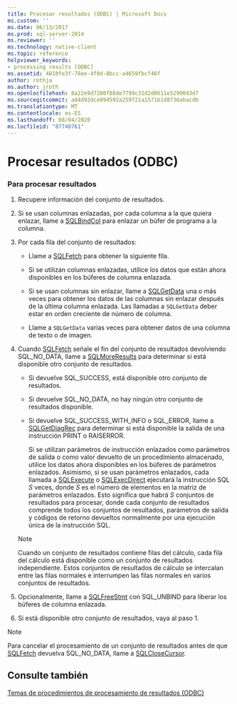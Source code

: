 ```yaml
---
title: Procesar resultados (ODBC) | Microsoft Docs
ms.custom: ''
ms.date: 06/13/2017
ms.prod: sql-server-2014
ms.reviewer: ''
ms.technology: native-client
ms.topic: reference
helpviewer_keywords:
- processing results [ODBC]
ms.assetid: 4810fe3f-78ee-4f0d-8bcc-a4659fbcf46f
author: rothja
ms.author: jroth
ms.openlocfilehash: 8a22e9d7280f88de7799c31d2d0611e5299043d7
ms.sourcegitcommit: ad4d92dce894592a259721a1571b1d8736abacdb
ms.translationtype: MT
ms.contentlocale: es-ES
ms.lasthandoff: 08/04/2020
ms.locfileid: "87748761"
---
```

# <a name="process-results-odbc"></a>Procesar resultados (ODBC)
    
### <a name="to-process-results"></a>Para procesar resultados  
  
1.  Recupere información del conjunto de resultados.  
  
2.  Si se usan columnas enlazadas, por cada columna a la que quiera enlazar, llame a [SQLBindCol](../native-client-odbc-api/sqlbindcol.md) para enlazar un búfer de programa a la columna.  
  
3.  Por cada fila del conjunto de resultados:  
  
    -   Llame a [SQLFetch](https://go.microsoft.com/fwlink/?LinkId=58401) para obtener la siguiente fila.  
  
    -   Si se utilizan columnas enlazadas, utilice los datos que están ahora disponibles en los búferes de columna enlazada.  
  
    -   Si se usan columnas sin enlazar, llame a [SQLGetData](../native-client-odbc-api/sqlgetdata.md) una o más veces para obtener los datos de las columnas sin enlazar después de la última columna enlazada. Las llamadas a `SQLGetData` deber estar en orden creciente de número de columna.  
  
    -   Llame a `SQLGetData` varias veces para obtener datos de una columna de texto o de imagen.  
  
4.  Cuando [SQLFetch](https://go.microsoft.com/fwlink/?LinkId=58401) señale el fin del conjunto de resultados devolviendo SQL_NO_DATA, llame a [SQLMoreResults](../native-client-odbc-api/sqlmoreresults.md) para determinar si está disponible otro conjunto de resultados.  
  
    -   Si devuelve SQL_SUCCESS, está disponible otro conjunto de resultados.  
  
    -   Si devuelve SQL_NO_DATA, no hay ningún otro conjunto de resultados disponible.  
  
    -   Si devuelve SQL_SUCCESS_WITH_INFO o SQL_ERROR, llame a [SQLGetDiagRec](https://go.microsoft.com/fwlink/?LinkId=58402) para determinar si está disponible la salida de una instrucción PRINT o RAISERROR.  
  
         Si se utilizan parámetros de instrucción enlazados como parámetros de salida o como valor devuelto de un procedimiento almacenado, utilice los datos ahora disponibles en los búferes de parámetros enlazados. Asimismo, si se usan parámetros enlazados, cada llamada a [SQLExecute](https://go.microsoft.com/fwlink/?LinkId=58400) o [SQLExecDirect](https://go.microsoft.com/fwlink/?LinkId=58399) ejecutará la instrucción SQL *S* veces, donde *S* es el número de elementos en la matriz de parámetros enlazados. Esto significa que habrá *S* conjuntos de resultados para procesar, donde cada conjunto de resultados comprende todos los conjuntos de resultados, parámetros de salida y códigos de retorno devueltos normalmente por una ejecución única de la instrucción SQL.  
  
    > [!NOTE]  
    >  Cuando un conjunto de resultados contiene filas del cálculo, cada fila del cálculo está disponible como un conjunto de resultados independiente. Estos conjuntos de resultados de cálculo se intercalan entre las filas normales e interrumpen las filas normales en varios conjuntos de resultados.  
  
5.  Opcionalmente, llame a [SQLFreeStmt](../native-client-odbc-api/sqlfreestmt.md) con SQL_UNBIND para liberar los búferes de columna enlazada.  
  
6.  Si está disponible otro conjunto de resultados, vaya al paso 1.  
  
> [!NOTE]  
>  Para cancelar el procesamiento de un conjunto de resultados antes de que [SQLFetch](https://go.microsoft.com/fwlink/?LinkId=58401) devuelva SQL_NO_DATA, llame a [SQLCloseCursor](../native-client-odbc-api/sqlclosecursor.md).  
  
## <a name="see-also"></a>Consulte también  
 [Temas de procedimientos de procesamiento de resultados &#40;ODBC&#41;](../../database-engine/dev-guide/processing-results-how-to-topics-odbc.md)  
  
  
